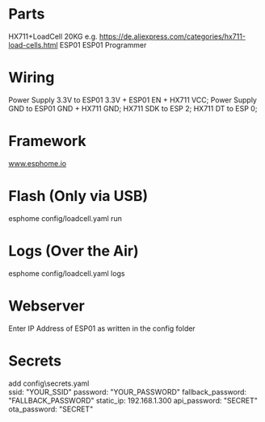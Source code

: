 # Parts 
HX711+LoadCell 20KG e.g. https://de.aliexpress.com/categories/hx711-load-cells.html
ESP01 
ESP01 Programmer

# Wiring
Power Supply 3.3V to ESP01 3.3V + ESP01 EN + HX711 VCC;
Power Supply GND to ESP01 GND + HX711 GND;
HX711 SDK to ESP 2;
HX711 DT to ESP 0;

# Framework
www.esphome.io

# Flash (Only via USB)
esphome config/loadcell.yaml run

# Logs (Over the Air)
esphome config/loadcell.yaml logs 

# Webserver
Enter IP Address of ESP01 as written in the config folder 

# Secrets 
add config\secrets.yaml                                                            
ssid: "YOUR_SSID"
password: "YOUR_PASSWORD"
fallback_password: "FALLBACK_PASSWORD"
static_ip: 192.168.1.300
api_password: "SECRET"
ota_password: "SECRET"
